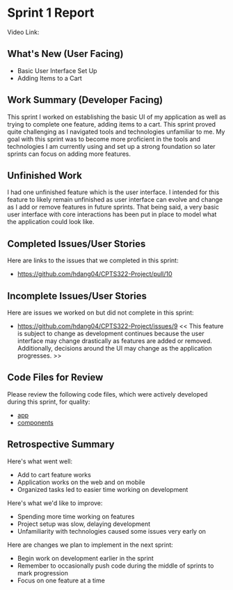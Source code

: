 # Sprint 1 Report 
Video Link: 
## What's New (User Facing)
 * Basic User Interface Set Up
 * Adding Items to a Cart

## Work Summary (Developer Facing)
This sprint I worked on establishing the basic UI of my application as well as trying to complete one feature, adding items to a cart. This sprint proved quite challenging as I navigated tools and technologies unfamiliar to me. My goal with this sprint was to become more proficient in the tools and technologies I am currently using and set up a strong foundation so later sprints can focus on adding more features. 

## Unfinished Work
I had one unfinished feature which is the user interface. I intended for this feature to likely remain unfinished as user interface can evolve and change as I add or remove features in future sprints. That being said, a very basic user interface with core interactions has been put in place to model what the application could look like.

## Completed Issues/User Stories
Here are links to the issues that we completed in this sprint:

 * https://github.com/hdang04/CPTS322-Project/pull/10
 
 ## Incomplete Issues/User Stories
 Here are issues we worked on but did not complete in this sprint:
 
 * https://github.com/hdang04/CPTS322-Project/issues/9  << This feature is subject to change as development continues because the user interface may change drastically as features are added or removed. Additionally, decisions around the UI may change as the application progresses. >> 

## Code Files for Review
Please review the following code files, which were actively developed during this sprint, for quality:
 * [app](https://github.com/hdang04/CPTS322-Project/tree/225725eaf733492f1ee0e20c6c3db39e07555966/DineAuto/app)
 * [components](https://github.com/hdang04/CPTS322-Project/tree/225725eaf733492f1ee0e20c6c3db39e07555966/DineAuto/components)
 
## Retrospective Summary
Here's what went well:
  * Add to cart feature works 
  * Application works on the web and on mobile
  * Organized tasks led to easier time working on development
 
Here's what we'd like to improve:
   * Spending more time working on features
   * Project setup was slow, delaying development
   * Unfamiliarity with technologies caused some issues very early on
  
Here are changes we plan to implement in the next sprint:
   * Begin work on development earlier in the sprint
   * Remember to occasionally push code during the middle of sprints to mark progression
   * Focus on one feature at a time
